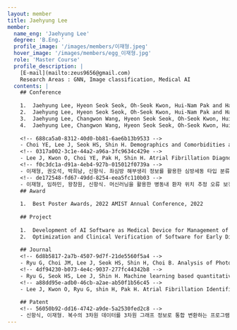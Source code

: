 ```yaml
--- 
layout: member 
title: Jaehyung Lee 
member:
  name_eng: 'Jaehyung Lee'
  degree: 'B.Eng.'
  profile_image: '/images/members/이재형.jpeg'
  hover_image: '/images/members/egg_이재형.jpg'
  role: 'Master Course'
  profile_description: |
    [E-mail](mailto:zeus9656@gmail.com)
    Research Areas : GNN, Image classification, Medical AI
  contents: |
    ## Conference
    
    1.  Jaehyung Lee, Hyeon Seok Seok, Oh-Seok Kwon, Hui-Nam Pak and Hangsik Shin, "Analyzing the Performance of a Convolutional Neural Network-based Atrial Fibrillation Classifier According to the Genetic Screening Thresholds," The 54th KIEE Summer Conference 2023, Yongpyong Resort, Pyeongchang, Republic of Korea, 12-15 Jul 2023
    2.  Jaehyung Lee, Hyeon Seok Seok, Oh-Seok Kwon, Hui-Nam Pak and Hangsik Shin, "The Impact of Regularization Techniques on Convolutional Neural Network-based Genomic Study," KOSOMBE spring conference 2023, KMEDIhub, Daegu, Republic of Korea, 11-13 May 2023
    3.  Jaehyung Lee, Changwon Wang, Hyeon Seok Seok, Oh-Seok Kwon, Hui-Nam Pak and Hangsik Shin, "GWASbased Atrial Fibrillation Identification Using DCNN," KOSOMBE autumn conference 2022, Paradise city Hotel, Incheon, Republic of Korea, 3-5 Nov 2022
    4.  Jaehyung Lee, Changwon Wang, Hyeon Seok Seok, Oh-Seok Kwon, Hui-Nam Pak and Hangsik Shin, "GenomeWide Association Studies and Electronic Medical Record based Atrial Fibrillation Discriminat ion Using Ensemble Models," Conference on Information and Control Systems 2022(CICS), Alpensia Resort, Pyeongchang, Republic of Korea, 19-22 Oct 2022
    
    <!-- 688ca5a0-8312-40d0-bb81-6ae6b13b9533 -->
    - Choi YE, Lee J, Seok HS, Shin H. Demographics and Comorbidities as an Atrial Fibrillation Risk Factor: a Retrospective Study in Koreans. EMBC 2024. 2024 Jul 15-19; Orlando, USA; 2024.
    <!-- 0317a002-3c1e-44a2-a96a-3fc9634c429e -->
    - Lee J, Kwon O, Choi YE, Pak H, Shin H. Atrial Fibrillation Diagnosis Using Machine Learning: Leveraging Minimal Health Data from UK Biobank. IEEE EMBS International Conference on Data Science and Engineering in Healthcare, Medicine & Biology. 2023 Dec 7-9; Malta; 2023.
    <!-- f0c3dc1a-d91a-4eb4-927b-015012f0739a -->
    - 이재형, 권오석, 박희남, 신항식. 좌심방 해부생리 정보를 활용한 심방세동 타입 분류 그래프 신경망 모델. CICS’24 정보 및 제어 학술대회. 2024. 10. 23-26; 금호통영마리나리조트; 2024.
    <!-- de172548-fd67-49dd-8254-eea5fc110b03 -->
    - 이재형, 임하민, 왕창원, 신항식. 머신러닝을 활용한 병동내 환자 위치 추정 오류 보정. 2024년도 제64회 대한의용생체공학회 추계학술대회. 2024. 11. 7-9; 서울 스위스 그랜드 호텔; 2024.
    ## Award
    
    1.  Best Poster Awards, 2022 AMIST Annual Conference, 2022
    
    ## Project
    
    1.  Development of AI Software as Medical Device for Management of Full-Cycle of Atrial Fibrillation Based on Cardiac Digital Twin
    2.  Optimization and Clinical Verification of Software for Early Diagnosis and Prognosis of Atrial Fibrillation Integrating Gene, Electrocardiogram, and Clinical Information Based on Artificial Intelligence
    
    ## Journal
    <!-- 6d8b5817-2a7b-4507-9d7f-21de5560f5a4 -->
    - Ryu G, Choi JM, Lee J, Seok HS, Shin H, Choi B. Analysis of Photoplethysmography-Based Surgical Pain Severity Assessment Markers. Journal of Electrical Engineering & Technology. 2024 Aug; 19(6):3665-3674; IF:1.6@2023JIF; 2021-0100, KCT0005840.
    <!-- 4df94230-b073-4e4c-9037-277fc44342b8 -->
    - Ryu G, Seok HS, Lee J, Shin H. Machine learning based quantitative pain assessment for the perioperative period. npj Digital Medicine. 2025 Jan; 8(1):53; IF:12.4@2023JIF; HR20C0026, HI22C1668, RS-2024-00335644.
    <!-- a88dd95e-adb0-46cb-a2ae-ab50f1b56c45 -->
    - Lee J, Kwon O, Ryu G, shin H, Pak H. Atrial Fibrillation Identification Using CNNs Based on Genomic Data. Journal of Electrical Engineering & Technology. 2024 Aug; 19(6):3645–3653; IF:1.6@2023JIF; RS-2022-00141473, KBN-2016-005, KBN-2020-083.
    
    ## Patent
    <!-- 56050b92-dd16-4742-a9de-5a2530fed2c8 -->
    - 신항식, 이재형. 복수의 3차원 데이터를 3차원 그래프 정보로 통합 변환하는 프로그램. KR C-2025-002262, 2025. 1. 15.
--- 
```

